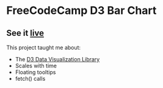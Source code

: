 # FreeCodeCamp D3 Bar Chart
## See it [live](mckelveygreg.github.io/d3-bar-chart) 

This project taught me about:
- The [D3 Data Visualization Library](d3.org)
- Scales with time
- Floating tooltips
- fetch() calls